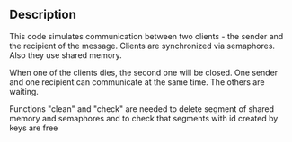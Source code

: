 ## Description

This code simulates communication between two clients - the sender and the recipient of the message. 
Clients are synchronized via semaphores. Also they use shared memory. 

When one of the clients dies, the second one will be closed. 
One sender and one recipient can communicate at the same time. The others are waiting. 

Functions "clean" and "check" are needed to delete  segment of shared memory and semaphores and to check that segments  with id created by keys are free
